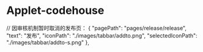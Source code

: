# Applet-codehouse


// 因审核机制暂时取消的发布页：
{
  "pagePath": "pages/release/release",
  "text": "发布",
  "iconPath": "./images/tabbar/addto.png",
  "selectedIconPath": "./images/tabbar/addto-s.png"
},